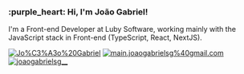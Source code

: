 <h3>:purple_heart: Hi, I'm João Gabriel!</h3>

I'm a Front-end Developer at Luby Software, working mainly with the JavaScript stack in Front-end (TypeScript, React, NextJS).

[![Jo%C3%A3o%20Gabriel](https://img.shields.io/badge/-Jo%C3%A3o%20Gabriel-5f27cd?logo=LinkedIn&logoColor=white)](https://www.linkedin.com/in/joaogabriel-sg/)
[![main.joaogabrielsg%40gmail.com](https://img.shields.io/badge/-main.joaogabrielsg%40gmail.com-5f27cd?logo=Gmail&logoColor=white)](mailto:main.joaogabrielsg@gmail.com)
[![joaogabrielsg__](https://img.shields.io/badge/-joaogabrielsg__-5f27cd?logo=Instagram&logoColor=white&style=flat)](https://www.instagram.com/joaogabrielsg_/)
